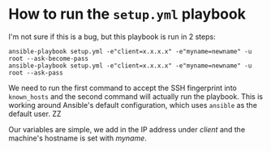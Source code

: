 # How to run the `setup.yml` playbook 
I'm not sure if this is a bug, but this playbook is run in 2 steps: 

```
ansible-playbook setup.yml -e"client=x.x.x.x" -e"myname=newname" -u root --ask-become-pass
ansible-playbook setup.yml -e"client=x.x.x.x" -e"myname=newname" -u root --ask-pass
```

We need to run the first command to accept the SSH fingerprint into `known_hosts` 
and the second command will actually run the playbook. This is working around Ansible's default
configuration, which uses `ansible` as the default user. ZZ

Our variables are simple, we add in the IP address under *client* 
and the machine's hostname is set with *myname*. 
